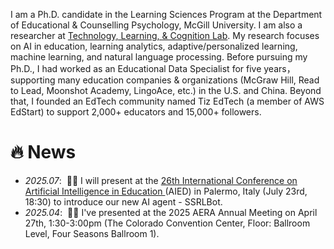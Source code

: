 I am a Ph.D. candidate in the Learning Sciences Program at the Department of Educational & Counselling Psychology, McGill University. I am also a researcher at <a href='https://tlclab.owlstown.net'>Technology, Learning, & Cognition Lab</a>. My research focuses on AI in education, learning analytics, adaptive/personalized learning, machine learning, and natural language processing. Before pursuing my Ph.D., I had worked as an Educational Data Specialist for five years，supporting many education companies & organizations (McGraw Hill, Read to Lead, Moonshot Academy, LingoAce, etc.) in the U.S. and China. Beyond that, I founded an EdTech community named Tiz EdTech (a member of AWS EdStart) to support 2,000+ educators and 15,000+ followers. 

# 🔥 News
- *2025.07*: &nbsp;🤖🤖 I will present at the <a href='https://aied2025.itd.cnr.it'> 26th International Conference on Artificial Intelligence in Education </a>(AIED) in Palermo, Italy (July 23rd, 18:30) to introduce our new AI agent - SSRLBot.
- *2025.04*: &nbsp;🎉🎉 I've presented at the 2025 AERA Annual Meeting on April 27th, 1:30-3:00pm (The Colorado Convention Center, Floor: Ballroom Level, Four Seasons Ballroom 1). 
